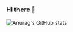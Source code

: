### Hi there 👋
![Anurag's GitHub stats](https://github-readme-stats.vercel.app/api?username=Zhao-YinGang&count_private=true)
<!--
**Zhao-YinGang/Zhao-YinGang** is a ✨ _special_ ✨ repository because its `README.md` (this file) appears on your GitHub profile.

Here are some ideas to get you started:

- 🔭 I’m currently working on ...
- 🌱 I’m currently learning ...
- 👯 I’m looking to collaborate on ...
- 🤔 I’m looking for help with ...
- 💬 Ask me about ...
- 📫 How to reach me: ...
- 😄 Pronouns: ...
- ⚡ Fun fact: ...
-->
